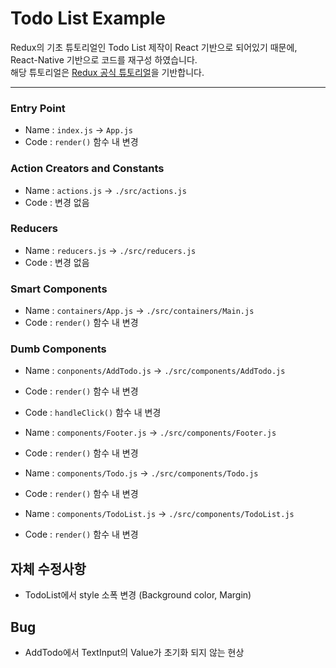# Todo List Example

Redux의 기초 튜토리얼인 Todo List 제작이 React 기반으로 되어있기 때문에, React-Native 기반으로 코드를 재구성 하였습니다.  
해당 튜토리얼은 [Redux 공식 튜토리얼](https://lunit.gitbook.io/redux-in-korean/basics/exampletodolist)을 기반합니다.

---
### Entry Point
- Name : `index.js` -> `App.js`
- Code : `render()` 함수 내 변경

### Action Creators and Constants
- Name : `actions.js` -> `./src/actions.js`
- Code : 변경 없음

### Reducers
- Name : `reducers.js` -> `./src/reducers.js`
- Code : 변경 없음

### Smart Components
- Name : `containers/App.js` -> `./src/containers/Main.js`
- Code : `render()` 함수 내 변경

### Dumb Components
- Name : `conponents/AddTodo.js` -> `./src/components/AddTodo.js`
- Code : `render()` 함수 내 변경
- Code : `handleClick()` 함수 내 변경


- Name : `components/Footer.js` -> `./src/components/Footer.js`
- Code : `render()` 함수 내 변경


- Name : `components/Todo.js` -> `./src/components/Todo.js`
- Code : `render()` 함수 내 변경


- Name : `components/TodoList.js` -> `./src/components/TodoList.js`
- Code : `render()` 함수 내 변경



## 자체 수정사항
- TodoList에서 style 소폭 변경 (Background color, Margin)

## Bug
- AddTodo에서 TextInput의 Value가 초기화 되지 않는 현상
